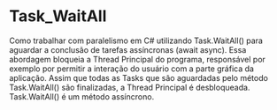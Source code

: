 # Task_WaitAll
Como trabalhar com paralelismo em C# utilizando Task.WaitAll() para aguardar a conclusão de tarefas assíncronas (await async). Essa abordagem bloqueia a Thread Principal do programa, responsável por exemplo por permitir a interação do usuário com a parte gráfica da aplicação. Assim que todas as Tasks que são aguardadas pelo método Task.WaitAll() são finalizadas, a Thread Principal é desbloqueada. Task.WaitAll() é um método assíncrono.
